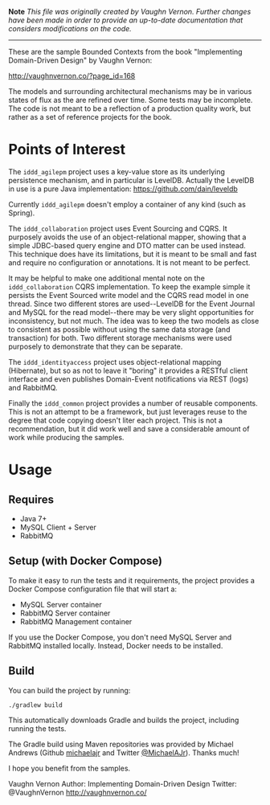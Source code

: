 **Note** *This file was originally created by Vaughn Vernon.
Further changes have been made in order to provide an
up-to-date documentation that considers modifications on the
code.*

------------------------------------------------------------

These are the sample Bounded Contexts from the book
"Implementing Domain-Driven Design" by Vaughn Vernon:

http://vaughnvernon.co/?page_id=168

The models and surrounding architectural mechanisms
may be in various states of flux as the are refined
over time. Some tests may be incomplete. The code is
not meant to be a reflection of a production quality
work, but rather as a set of reference projects for
the book.

Points of Interest
==================

The `iddd_agilepm` project uses a key-value store as
its underlying persistence mechanism, and in particular
is LevelDB. Actually the LevelDB in use is a pure Java
implementation: https://github.com/dain/leveldb

Currently `iddd_agilepm` doesn't employ a container of
any kind (such as Spring).

The `iddd_collaboration` project uses Event Sourcing and
CQRS. It purposely avoids the use of an object-relational
mapper, showing that a simple JDBC-based query engine
and DTO matter can be used instead. This technique does
have its limitations, but it is meant to be small and fast
and require no configuration or annotations. It is not
meant to be perfect.

It may be helpful to make one additional mental note on
the `iddd_collaboration` CQRS implementation. To keep the
example simple it persists the Event Sourced write model
and the CQRS read model in one thread. Since two different
stores are used--LevelDB for the Event Journal and MySQL
for the read model--there may be very slight opportunities
for inconsistency, but not much. The idea was to keep the
two models as close to consistent as possible without
using the same data storage (and transaction) for both.
Two different storage mechanisms were used purposely to
demonstrate that they can be separate.

The `iddd_identityaccess` project uses object-relational
mapping (Hibernate), but so as not to leave it "boring" it
provides a RESTful client interface and even publishes
Domain-Event notifications via REST (logs) and RabbitMQ.

Finally the `iddd_common` project provides a number of reusable
components. This is not an attempt to be a framework, but
just leverages reuse to the degree that code copying doesn't
liter each project. This is not a recommendation, but it
did work well and save a considerable amount of work while
producing the samples.

Usage
=====

Requires
--------

- Java 7+
- MySQL Client + Server
- RabbitMQ

Setup (with Docker Compose)
---------------------------

To make it easy to run the tests and it requirements, the
project provides a Docker Compose configuration file that
will start a:
- MySQL Server container
- RabbitMQ Server container
- RabbitMQ Management container

If you use the Docker Compose, you don't need
MySQL Server and RabbitMQ installed locally. Instead,
Docker needs to be installed.

Build
------

You can build the project by running:

```
./gradlew build
```

This automatically downloads Gradle and builds the project, including running the tests.

The Gradle build using Maven repositories was provided by
Michael Andrews (Github [michaelajr](https://github.com/michaelajr) and
Twitter [@MichaelAJr](https://twitter.com/MichaelAJr)).
Thanks much!


I hope you benefit from the samples.

Vaughn Vernon
Author: Implementing Domain-Driven Design
Twitter: @VaughnVernon
http://vaughnvernon.co/
